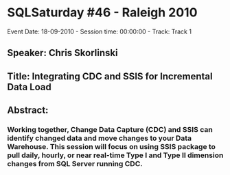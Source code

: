 # SQLSaturday #46 - Raleigh 2010
Event Date: 18-09-2010 - Session time: 00:00:00 - Track: Track 1
## Speaker: Chris Skorlinski
## Title: Integrating CDC and SSIS for Incremental Data Load
## Abstract:
### Working together, Change Data Capture (CDC) and SSIS can identify changed data and move changes to your Data Warehouse.  This session will focus on using SSIS package to pull daily, hourly, or near real-time Type I and Type II dimension changes from SQL Server running CDC. 
